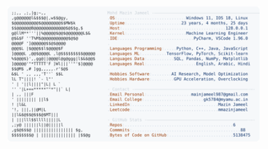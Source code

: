 <picture>
  <source srcset="https://raw.githubusercontent.com/mmazinjameel/mmazinjameel/main/dark_mode.svg?v=1743337001" media="(prefers-color-scheme: dark)">
  <img src="https://raw.githubusercontent.com/mmazinjameel/mmazinjameel/main/light_mode.svg?v=1743337001">
</picture>
